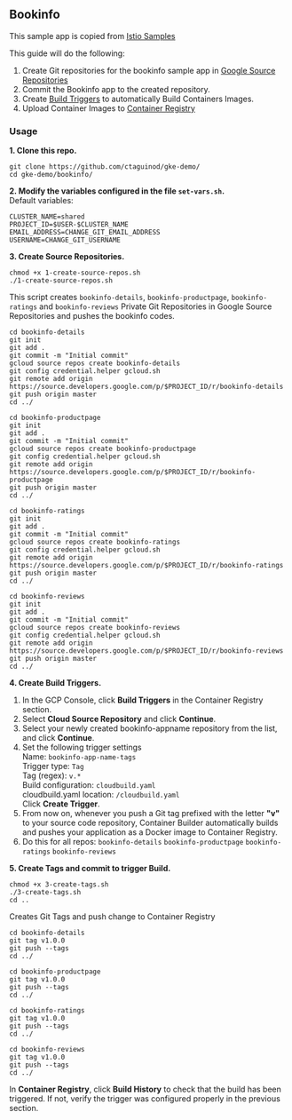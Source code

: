 ## Bookinfo 

This sample app is copied from [Istio Samples](https://github.com/istio/istio/tree/master/samples/bookinfo/src)

This guide will do the following:
1. Create Git repositories for the bookinfo sample app in [Google Source Repositories](https://cloud.google.com/source-repositories/)
2. Commit the Bookinfo app to the created repository. 
3. Create [Build Triggers](https://cloud.google.com/container-builder/) to automatically Build Containers Images.
4. Upload Container Images to [Container Registry](https://cloud.google.com/container-registry/)

### Usage

**1. Clone this repo.**
```
git clone https://github.com/ctaguinod/gke-demo/
cd gke-demo/bookinfo/
```

**2. Modify the variables configured in the file `set-vars.sh`.**  
Default variables: 
```
CLUSTER_NAME=shared
PROJECT_ID=$USER-$CLUSTER_NAME
EMAIL_ADDRESS=CHANGE_GIT_EMAIL_ADDRESS
USERNAME=CHANGE_GIT_USERNAME
```

**3. Create Source Repositories.**
```
chmod +x 1-create-source-repos.sh
./1-create-source-repos.sh
```

This script creates `bookinfo-details`, `bookinfo-productpage`, `bookinfo-ratings` and `bookinfo-reviews` Private Git Repositories in Google Source Repositories and pushes the bookinfo codes.
```
cd bookinfo-details
git init
git add .
git commit -m "Initial commit"
gcloud source repos create bookinfo-details
git config credential.helper gcloud.sh
git remote add origin https://source.developers.google.com/p/$PROJECT_ID/r/bookinfo-details
git push origin master
cd ../

cd bookinfo-productpage
git init
git add .
git commit -m "Initial commit"
gcloud source repos create bookinfo-productpage
git config credential.helper gcloud.sh
git remote add origin https://source.developers.google.com/p/$PROJECT_ID/r/bookinfo-productpage
git push origin master
cd ../

cd bookinfo-ratings
git init
git add .
git commit -m "Initial commit"
gcloud source repos create bookinfo-ratings
git config credential.helper gcloud.sh
git remote add origin https://source.developers.google.com/p/$PROJECT_ID/r/bookinfo-ratings
git push origin master
cd ../

cd bookinfo-reviews
git init
git add .
git commit -m "Initial commit"
gcloud source repos create bookinfo-reviews
git config credential.helper gcloud.sh
git remote add origin https://source.developers.google.com/p/$PROJECT_ID/r/bookinfo-reviews
git push origin master
cd ../
```

**4. Create Build Triggers.**
1. In the GCP Console, click **Build Triggers** in the Container Registry section.
2. Select **Cloud Source Repository** and click **Continue**.
3. Select your newly created bookinfo-appname repository from the list, and click **Continue**.
4. Set the following trigger settings  
   Name: `bookinfo-app-name-tags`  
   Trigger type: `Tag`  
   Tag (regex): `v.*`  
   Build configuration: `cloudbuild.yaml`  
   cloudbuild.yaml location: `/cloudbuild.yaml`  
   Click **Create Trigger**.  
5. From now on, whenever you push a Git tag prefixed with the letter **"v"** to your source code repository, Container Builder automatically builds and pushes your application as a Docker image to Container Registry.
6. Do this for all repos: `bookinfo-details`  `bookinfo-productpage`  `bookinfo-ratings`  `bookinfo-reviews`

**5. Create Tags and commit to trigger Build.**
```
chmod +x 3-create-tags.sh
./3-create-tags.sh
cd ..
```
Creates Git Tags and push change to Container Registry
```
cd bookinfo-details
git tag v1.0.0
git push --tags
cd ../

cd bookinfo-productpage
git tag v1.0.0
git push --tags
cd ../

cd bookinfo-ratings
git tag v1.0.0
git push --tags
cd ../

cd bookinfo-reviews
git tag v1.0.0
git push --tags
cd ../
```

In **Container Registry**, click **Build History** to check that the build has been triggered. If not, verify the trigger was configured properly in the previous section.  
